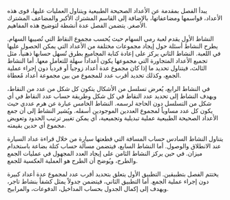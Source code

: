 يبدأ الفصل بمقدمة عن الأعداد الصحيحة الطبيعية ويتناول العمليات عليها، قوى هذه الأعداد، قواسمها ومضاعفاتها، بالإضافة إلى القاسم المشترك الأكبر والمضاعف المشترك الأصغر.  يتضمن الفصل عدة أنشطة لتوضيح هذه المفاهيم.

النشاط الأول يقدم لعبة رمي السهام حيث يُحسب مجموع النقاط التي تُصيبها السهام.  يطرح النشاط أسئلة حول إيجاد مجموعات مختلفة من الأعداد التي يمكن الحصول عليها في اللعبة.  النشاط الثاني يركز على إعادة كتابة المجاميع بطرق تُسهل حسابها ذهنياً، مثل تجميع الأعداد المتجاورة التي مجموعها يكون أعداداً سهلة للتعامل معها.  أما النشاط الثالث، فيتناول تحديد ما إذا كان مجموع عدة أعداد زوجياً أو فردياً دون إجراء عملية الجمع، وكذلك تحديد أقرب عدد للمجموع من بين مجموعة أعداد مُعطاة.

في النشاط الرابع، يُعرض تسلسل من الأشكال يتكون كل شكل من عدد من النقاط، ويهدف النشاط إلى تحديد عدد النقاط في كل شكل وطريقة حساب عدد النقاط في أي شكل من التسلسل دون الحاجة لرسمه.  النشاط الخامس عبارة عن هرم عددي حيث يكون كل عدد مساوياً لمجموع العددين الموجودين أسفله.  ويُشير النشاط إلى أن جمع الأعداد الصحيحة الطبيعية عملية تبديلية وتجميعية، أي يمكن تغيير ترتيب الحدود وتعويض مجموع أي حدين بقيمته.

يتناول النشاط السادس حساب المسافة التي قطعتها سيارة من خلال قراءة عداد السيارة عند الانطلاق والوصول.  أما النشاط السابع، فيتضمن مسألة حساب كتلة بضاعة باستخدام ميزان.  في حين يركز النشاط الثامن على إيجاد العدد المجهول في عمليات الجمع والطرح، ويُوضح أن الطرح هو العملية العكسية للجمع.

يختتم الفصل بتطبيقين.  التطبيق الأول يتعلق بتحديد أقرب عدد لمجموع عدة أعداد كبيرة دون إجراء عملية الجمع.  أما التطبيق الثاني، فيتضمن جدولاً يمثل كشفاً بنشاط تاجر، ويهدف إلى إكمال الجدول بحساب المداخيل، الدفوعات، والمرابيح.
